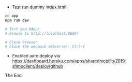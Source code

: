 
* Test run dummy index.html

```bash
cd app
npm run dev

# Test you DApp:
# Browse to http://localhost:8080/

# Close browser
# Close the webpack webserver: Ctrl-C
```

* Enabled auto deploy via https://dashboard.heroku.com/apps/sharedmobility2019-shmoclient/deploy/github

The End
